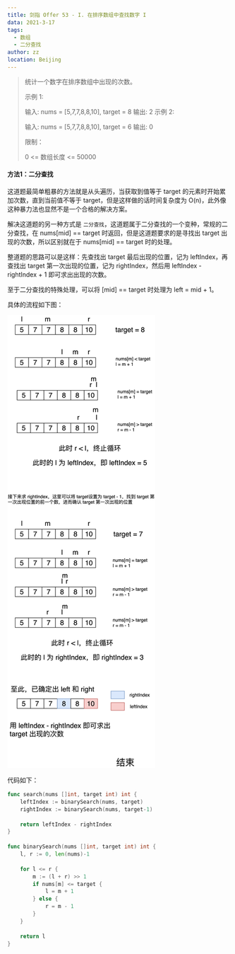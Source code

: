 ```yaml
---
title: 剑指 Offer 53 - I. 在排序数组中查找数字 I
data: 2021-3-17
tags: 
  - 数组
  - 二分查找
author: zz
location: Beijing
---
```



> 
>统计一个数字在排序数组中出现的次数。
>
>
>示例 1:
>
>输入: nums = [5,7,7,8,8,10], target = 8
>输出: 2
>示例 2:
>
>输入: nums = [5,7,7,8,8,10], target = 6
>输出: 0
>
>
>限制：
>
>0 <= 数组长度 <= 50000



####  方法1：二分查找

这道题最简单粗暴的方法就是从头遍历，当获取到值等于 target 的元素时开始累加次数，直到当前值不等于 target，但是这样做的话时间复杂度为 O(n)，此外像这种暴力法也显然不是一个合格的解决方案。

解决这道题的另一种方式是 `二分查找`，这道题属于二分查找的一个变种，常规的二分查找，在 nums[mid] == target 时返回，但是这道题要求的是寻找出 target 出现的次数，所以区别就在于 nums[mid] == target 时的处理。

整道题的思路可以是这样：先查找出 target 最后出现的位置，记为 leftIndex，再查找出 target 第一次出现的位置，记为 rightIndex，然后用 leftIndex - rightIndex + 1 即可求出出现的次数。

至于二分查找的特殊处理，可以将 [mid] == target 时处理为 left = mid + 1。

具体的流程如下图：

![](../.vuepress/public/offer_53_search_sort_array1.png)


代码如下：
```go
func search(nums []int, target int) int {
    leftIndex := binarySearch(nums, target)
    rightIndex := binarySearch(nums, target-1)

    return leftIndex - rightIndex
}

func binarySearch(nums []int, target int) int {
    l, r := 0, len(nums)-1

    for l <= r {
        m := (l + r) >> 1
        if nums[m] <= target {
            l = m + 1
        } else {
            r = m - 1
        }
    }

    return l
}
```



<Vssue :title="$title" />